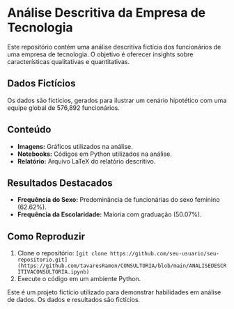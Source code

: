 # Análise Descritiva da Empresa de Tecnologia

Este repositório contém uma análise descritiva fictícia dos funcionários de uma empresa de tecnologia. O objetivo é oferecer insights sobre características qualitativas e quantitativas.

## Dados Fictícios

Os dados são fictícios, gerados para ilustrar um cenário hipotético com uma equipe global de 576,892 funcionários.

## Conteúdo

- **Imagens:** Gráficos utilizados na análise.
- **Notebooks:** Códigos em Python utilizados na análise.
- **Relatório:** Arquivo LaTeX do relatório descritivo.

## Resultados Destacados

- **Frequência do Sexo:** Predominância de funcionárias do sexo feminino (62.62%).
- **Frequência da Escolaridade:** Maioria com graduação (50.07%).

## Como Reproduzir

1. Clone o repositório: `[git clone https://github.com/seu-usuario/seu-repositorio.git](https://github.com/tavaresRamon/CONSULTORIA/blob/main/ANALISEDESCRITIVACONSULTORIA.ipynb)`
2. Execute o código em um ambiente Python.

Este é um projeto fictício utilizado para demonstrar habilidades em análise de dados. Os dados e resultados são fictícios.
